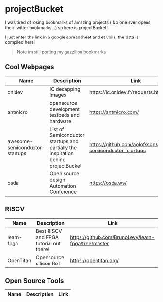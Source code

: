 # projectBucket 
 I was tired of losing bookmarks of amazing projects ( No one ever opens their twitter bookmarks...) so here is projectBucket! 

 I just enter the link in a google spreadsheet and et voila, the data is compiled here! 
 > Note im still porting my gazzilion bookmarks  
 ## Cool Webpages

| Name | Description | Link |
| --- | --- | --- |
| onidev | IC decapping images | https://ic.onidev.fr/requests.html |
| antmicro | opensource development testbeds and hardware | https://antmicro.com/ |
| awesome-semiconductor-startups | List of Semiconductor startups and partially the inspiration behind projectBucket | https://github.com/aolofsson/awesome-semiconductor-startups |
| osda | Open source design Automation Conference | https://osda.ws/ |


## RISCV

| Name | Description | Link |
| --- | --- | --- |
| learn-fpga | Best RISCV and FPGA tutorial out there! | https://github.com/BrunoLevy/learn-fpga/tree/master |
| OpenTitan  | Opensource silicon RoT  | https://opentitan.org/ |


## Open Source Tools

| Name | Description | Link |
| --- | --- | --- |


